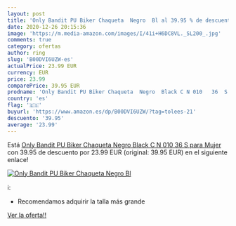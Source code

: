 ```yaml
---
layout: post
title: 'Only Bandit PU Biker Chaqueta  Negro  Bl al 39.95 % de descuento'
date: 2020-12-26 20:15:36
image: 'https://m.media-amazon.com/images/I/41i+H6DC8VL._SL200_.jpg'
comments: true
category: ofertas
author: ring
slug: 'B00DVI6UZW-es'
actualPrice: 23.99 EUR
currency: EUR
price: 23.99
comparePrice: 39.95 EUR
prodname: 'Only Bandit PU Biker Chaqueta  Negro  Black C N 010   36  S  para Mujer'
country: 'es'
flag: '🇪🇸'
buyurl: 'https://www.amazon.es/dp/B00DVI6UZW/?tag=tolees-21'
descuento: '39.95'
average: '23.99'
---
```


Está [Only Bandit PU Biker Chaqueta  Negro  Black C N 010   36  S  para Mujer](https://www.amazon.es/dp/B00DVI6UZW/?tag=tolees-21) con 39.95 de descuento por 23.99 EUR (original: 39.95 EUR) en el siguiente enlace!

[![Only Bandit PU Biker Chaqueta  Negro  Bl](https://m.media-amazon.com/images/I/41i+H6DC8VL._SL200_.jpg)](https://www.amazon.es/dp/B00DVI6UZW/?tag=tolees-21)

ℹ️:

- Recomendamos adquirir la talla más grande

[Ver la oferta!!](https://www.amazon.es/dp/B00DVI6UZW/?tag=tolees-21)
